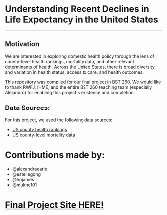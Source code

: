 # Understanding Recent Declines in Life Expectancy in the United States 
---
## Motivation
We are interested in exploring domestic health policy through the lens of county-level health rankings, mortality data, and other relevant determinants of health. Across the United States, there is broad diversity and variation in health status, access to care, and health outcomes. 

This repository was compiled for our final project in BST 260. We would like to thank RWFJ, IHME, and the entire BST 260 teaching team (especially Alejandro) for enabling this project's existence and completion. 

## Data Sources:
For this project, we used the following data sources:  
- [US county health rankings](https://www.rwjf.org/en/how-we-work/grants-explorer/featured-programs/county-health-ranking-roadmap.html)
- [US county-level mortality data](https://www.kaggle.com/IHME/us-countylevel-mortality)  

# Contributions made by:
- @alexandraearle
- @estellegong
- @hojames
- @mukhe101
 
 # [Final Project Site HERE!](https://hojames.github.io/ds-proj/ "Project Website")
